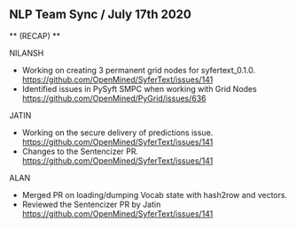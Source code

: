 ## NLP Team Sync / July 17th 2020

** (RECAP) **


NILANSH
- Working on creating 3 permanent grid nodes for syfertext_0.1.0. https://github.com/OpenMined/SyferText/issues/141
- Identified issues in PySyft SMPC when working with Grid Nodes https://github.com/OpenMined/PyGrid/issues/636

JATIN
- Working on the secure delivery of predictions issue. https://github.com/OpenMined/SyferText/issues/141
- Changes to the Sentencizer PR. https://github.com/OpenMined/SyferText/issues/141


ALAN
- Merged PR on loading/dumping Vocab state with hash2row and vectors.
- Reviewed the Sentencizer PR by Jatin https://github.com/OpenMined/SyferText/issues/141
